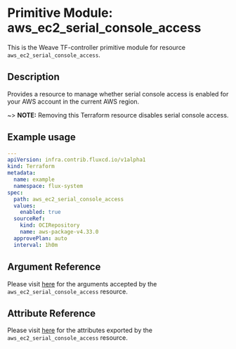 
# Primitive Module: aws_ec2_serial_console_access

This is the Weave TF-controller primitive module for resource `aws_ec2_serial_console_access`.

## Description

Provides a resource to manage whether serial console access is enabled for your AWS account in the current AWS region.

~> **NOTE:** Removing this Terraform resource disables serial console access.

## Example usage

```yaml
---
apiVersion: infra.contrib.fluxcd.io/v1alpha1
kind: Terraform
metadata:
  name: example
  namespace: flux-system
spec:
  path: aws_ec2_serial_console_access
  values:
    enabled: true
  sourceRef:
    kind: OCIRepository
    name: aws-package-v4.33.0
  approvePlan: auto
  interval: 1h0m
```

## Argument Reference

Please visit [here](https://registry.terraform.io/providers/hashicorp/aws/4.33.0/docs/resources/iam_policy#argument-reference) for the arguments accepted by the `aws_ec2_serial_console_access` resource.

## Attribute Reference

Please visit [here](https://registry.terraform.io/providers/hashicorp/aws/4.33.0/docs/resources/iam_policy#attributes-reference) for the attributes exported by the `aws_ec2_serial_console_access` resource.
